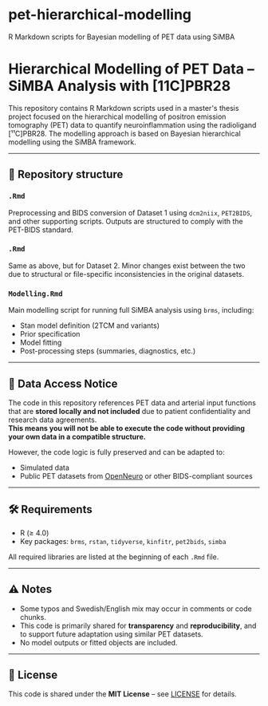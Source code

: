 # pet-hierarchical-modelling
R Markdown scripts for Bayesian modelling of PET data using SiMBA

# Hierarchical Modelling of PET Data – SiMBA Analysis with [11C]PBR28

This repository contains R Markdown scripts used in a master's thesis project focused on the hierarchical modelling of positron emission tomography (PET) data to quantify neuroinflammation using the radioligand [¹¹C]PBR28. The modelling approach is based on Bayesian hierarchical modelling using the SiMBA framework.

---

## 📂 Repository structure

### `.Rmd`  
Preprocessing and BIDS conversion of Dataset 1 using `dcm2niix`, `PET2BIDS`, and other supporting scripts. Outputs are structured to comply with the PET-BIDS standard.

### `.Rmd`  
Same as above, but for Dataset 2. Minor changes exist between the two due to structural or file-specific inconsistencies in the original datasets.

### `Modelling.Rmd`  
Main modelling script for running full SiMBA analysis using `brms`, including:
- Stan model definition (2TCM and variants)
- Prior specification
- Model fitting
- Post-processing steps (summaries, diagnostics, etc.)

---

## 🔐 Data Access Notice

The code in this repository references PET data and arterial input functions that are **stored locally and not included** due to patient confidentiality and research data agreements.  
**This means you will not be able to execute the code without providing your own data in a compatible structure.**

However, the code logic is fully preserved and can be adapted to:
- Simulated data
- Public PET datasets from [OpenNeuro](https://openneuro.org/) or other BIDS-compliant sources

---

## 🛠 Requirements

- R (≥ 4.0)
- Key packages: `brms`, `rstan`, `tidyverse`, `kinfitr`, `pet2bids`, `simba`

All required libraries are listed at the beginning of each `.Rmd` file.

---

## ⚠️ Notes

- Some typos and Swedish/English mix may occur in comments or code chunks.
- This code is primarily shared for **transparency** and **reproducibility**, and to support future adaptation using similar PET datasets.
- No model outputs or fitted objects are included.

---

## 📄 License

This code is shared under the **MIT License** – see [LICENSE](LICENSE) for details.
